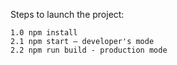 Steps to launch the project:

	1.0 npm install
	2.1 npm start – developer's mode
	2.2 npm run build - production mode
